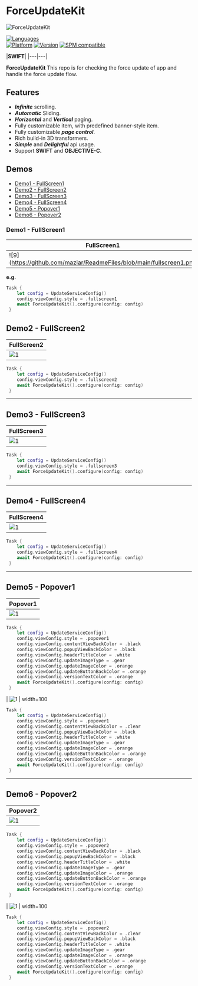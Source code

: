 # ForceUpdateKit

![ForceUpdateKit]()

[![Languages](https://img.shields.io/badge/language-swift%205.0%20|%20objc-FF69B4.svg?style=plastic)](#) <br/>
[![Platform](https://img.shields.io/badge/platform-iOS%20|%20tvOS-blue.svg?style=plastic)](http://cocoadocs.org/docsets/FSPagerView)
[![Version](https://img.shields.io/cocoapods/v/FSPagerView.svg?style=plastic)](http://cocoadocs.org/docsets/FSPagerView) 
[![SPM compatible](https://img.shields.io/badge/SPM-compatible-FF9966.svg?style=plastic)](https://swift.org/package-manager/)

|<b>SWIFT</b>|
|---|---|

**ForceUpdateKit** This repo is for checking the force update of app and handle the force update flow.

## Features
*  ***Infinite*** scrolling.
*  ***Automatic*** Sliding.
*  ***Horizontal*** and ***Vertical*** paging.
*  Fully customizable item, with predefined banner-style item.
*  Fully customizable ***page control***.
*  Rich build-in 3D transformers.
*  ***Simple*** and ***Delightful*** api usage.
*  Support **SWIFT** and **OBJECTIVE-C**.

## Demos
* [Demo1 - FullScreen1](#fullscreen1)
* [Demo2 - FullScreen2](#fullscreen2)
* [Demo3 - FullScreen3](#fullscreen3)
* [Demo4 - FullScreen4](#fullscreen4)
* [Demo5 - Popover1](#popover1)
* [Demo6 - Popover2](#popover2)

### Demo1 - FullScreen1 <a id="fullscreen1"></a>

| FullScreen1 |
|---|
|![9](https://github.com/maziar/ReadmeFiles/blob/main/fullscreen1.png | width=100)

**e.g.**

```swift
Task {
    let config = UpdateServiceConfig()
    config.viewConfig.style = .fullscreen1
    await ForceUpdateKit().configure(config: config)
 }
```


## Demo2 - FullScreen2 <a id="fullscreen2"></a>

| FullScreen2 |
|---|
| ![1](https://github.com/maziar/ReadmeFiles/blob/main/fullscreen2.png) | width=100

```swift
Task {
    let config = UpdateServiceConfig()
    config.viewConfig.style = .fullscreen2
    await ForceUpdateKit().configure(config: config)
 }
```
---

## Demo3 - FullScreen3 <a id="fullscreen3"></a>

| FullScreen3 |
|---|
| ![1](https://github.com/maziar/ReadmeFiles/blob/main/fullscreen3.png) | width=100

```swift
Task {
    let config = UpdateServiceConfig()
    config.viewConfig.style = .fullscreen3
    await ForceUpdateKit().configure(config: config)
 }
```
---

## Demo4 - FullScreen4 <a id="fullscreen4"></a>

| FullScreen4 |
|---|
| ![1](https://github.com/maziar/ReadmeFiles/blob/main/fullscreen4.png) | width=100

```swift
Task {
    let config = UpdateServiceConfig()
    config.viewConfig.style = .fullscreen4
    await ForceUpdateKit().configure(config: config)
 }
```
---

## Demo5 - Popover1 <a id="popover1"></a>

| Popover1 |
|---|
| ![1](https://github.com/maziar/ReadmeFiles/blob/main/Popover1.png) | width=100

```swift
Task {
    let config = UpdateServiceConfig()
    config.viewConfig.style = .popover1
    config.viewConfig.contentViewBackColor = .black
    config.viewConfig.popupViewBackColor = .black
    config.viewConfig.headerTitleColor = .white
    config.viewConfig.updateImageType = .gear
    config.viewConfig.updateImageColor = .orange
    config.viewConfig.updateButtonBackColor = .orange
    config.viewConfig.versionTextColor = .orange
    await ForceUpdateKit().configure(config: config)
 }
```
| ![1](https://github.com/maziar/ReadmeFiles/blob/main/popover1-backclear.png) | width=100

```swift
Task {
    let config = UpdateServiceConfig()
    config.viewConfig.style = .popover1
    config.viewConfig.contentViewBackColor = .clear
    config.viewConfig.popupViewBackColor = .black
    config.viewConfig.headerTitleColor = .white
    config.viewConfig.updateImageType = .gear
    config.viewConfig.updateImageColor = .orange
    config.viewConfig.updateButtonBackColor = .orange
    config.viewConfig.versionTextColor = .orange
    await ForceUpdateKit().configure(config: config)
 }
```
---

## Demo6 - Popover2 <a id="popover2"></a>

| Popover2 |
|---|
| ![1](https://github.com/maziar/ReadmeFiles/blob/main/Popover2.png) | width=100

```swift
Task {
    let config = UpdateServiceConfig()
    config.viewConfig.style = .popover2
    config.viewConfig.contentViewBackColor = .black
    config.viewConfig.popupViewBackColor = .black
    config.viewConfig.headerTitleColor = .white
    config.viewConfig.updateImageType = .gear
    config.viewConfig.updateImageColor = .orange
    config.viewConfig.updateButtonBackColor = .orange
    config.viewConfig.versionTextColor = .orange
    await ForceUpdateKit().configure(config: config)
 }
```
| ![1](https://github.com/maziar/ReadmeFiles/blob/main/popover2-backclear.png) | width=100

```swift
Task {
    let config = UpdateServiceConfig()
    config.viewConfig.style = .popover2
    config.viewConfig.contentViewBackColor = .clear
    config.viewConfig.popupViewBackColor = .black
    config.viewConfig.headerTitleColor = .white
    config.viewConfig.updateImageType = .gear
    config.viewConfig.updateImageColor = .orange
    config.viewConfig.updateButtonBackColor = .orange
    config.viewConfig.versionTextColor = .orange
    await ForceUpdateKit().configure(config: config)
 }
```
